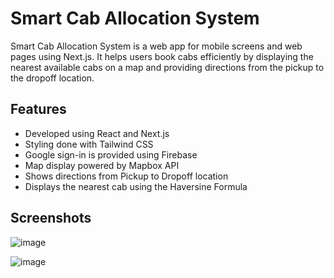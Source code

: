 # Smart Cab Allocation System

Smart Cab Allocation System is a web app for mobile screens and web pages using Next.js. It helps users book cabs efficiently by displaying the nearest available cabs on a map and providing directions from the pickup to the dropoff location.

## Features

- Developed using React and Next.js
- Styling done with Tailwind CSS
- Google sign-in is provided using Firebase
- Map display powered by Mapbox API
- Shows directions from Pickup to Dropoff location
- Displays the nearest cab using the Haversine Formula

## Screenshots

![image](https://github.com/Nakshatra47/SCAS/assets/87568007/34c0d218-a4b4-4c61-8e38-fd052b8055ee)



![image](https://github.com/Nakshatra47/SCAS/assets/87568007/f95766c4-bb29-4173-9c5d-7a0a3e228427)






